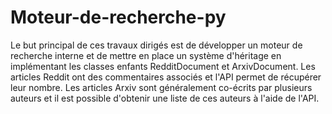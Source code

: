 # Moteur-de-recherche-py

Le but principal de ces travaux dirigés est de développer un moteur de recherche interne et de
mettre en place un système d'héritage en implémentant les classes enfants RedditDocument et
ArxivDocument. Les articles Reddit ont des commentaires associés et l'API permet de récupérer leur
nombre. Les articles Arxiv sont généralement co-écrits par plusieurs auteurs et il est possible
d'obtenir une liste de ces auteurs à l'aide de l'API.
